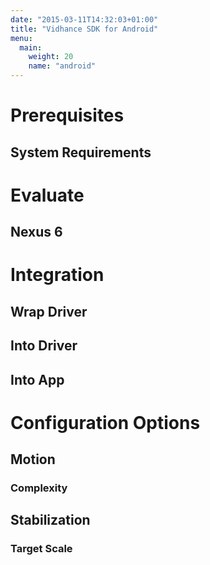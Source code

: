 ```yaml
---
date: "2015-03-11T14:32:03+01:00"
title: "Vidhance SDK for Android"
menu:
  main:
    weight: 20
    name: "android"
---
```


# Prerequisites
## System Requirements

# Evaluate
## Nexus 6

# Integration
## Wrap Driver
## Into Driver
## Into App

# Configuration Options
## Motion
### Complexity
## Stabilization
### Target Scale
